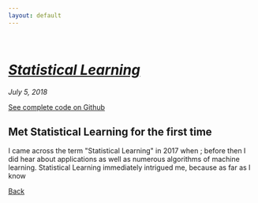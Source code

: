 ```yaml
---
layout: default
---
```

<br>

# [_Statistical Learning_](./index.html)
<i>July 5, 2018</i>

<a href="https://github.com/yipeichan/Statistical-Learning">See complete code on Github</a>

## Met Statistical Learning for the first time 

I came across the term "Statistical Learning" in 2017 when ; before then I did hear about applications as well as numerous 
algorithms of machine learning. Statistical Learning immediately intrigued me, because as far as I know 









[Back](./)

